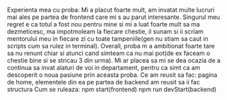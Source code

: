 Experienta mea cu proba:
Mi a placut foarte mult, am invatat multe lucruri mai ales pe partea de frontend care mi s au parut interesante. Singurul meu regret e ca totul a fost nou pentru mine si mi a luat foarte mult sa ma dezmeticesc, 
ma impotmoleam la fiecare chestie, il sunam si ii scriam mentorului meu in fiecare zi cu toate tampeniile(gen nu stiam sa caut in scripts cum sa rulez in terminal). Overall, proba m a ambitionat foarte
tare sa nu renunt chiar si atunci cand simteam ca nu mai pot(de ex faceam o chestie bine si se stricau 3 din urma). Mi ar placea sa mi se dea ocazia de a continua sa invat alaturi de voi in departament, pentru ca 
simt ca am descoperit o noua pasiune prin aceasta proba.
Ce am reusit sa fac:
pagina de home, elementele din ea
pe partea de backend am reusit sa ii fac structura
Cum se ruleaza:
  npm start(frontend)
  npm run devStart(backend)

